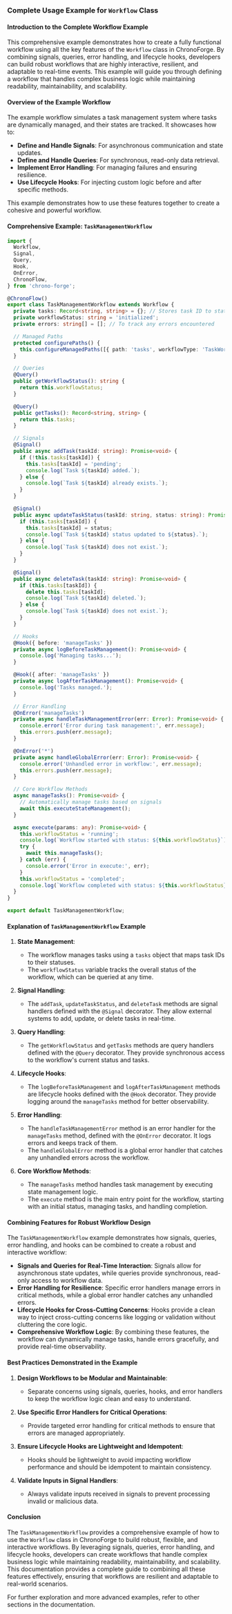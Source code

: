 ### **Complete Usage Example for `Workflow` Class**

#### **Introduction to the Complete Workflow Example**

This comprehensive example demonstrates how to create a fully functional workflow using all the key features of the `Workflow` class in ChronoForge. By combining signals, queries, error handling, and lifecycle hooks, developers can build robust workflows that are highly interactive, resilient, and adaptable to real-time events. This example will guide you through defining a workflow that handles complex business logic while maintaining readability, maintainability, and scalability.

#### **Overview of the Example Workflow**

The example workflow simulates a task management system where tasks are dynamically managed, and their states are tracked. It showcases how to:

- **Define and Handle Signals**: For asynchronous communication and state updates.
- **Define and Handle Queries**: For synchronous, read-only data retrieval.
- **Implement Error Handling**: For managing failures and ensuring resilience.
- **Use Lifecycle Hooks**: For injecting custom logic before and after specific methods.

This example demonstrates how to use these features together to create a cohesive and powerful workflow.

#### **Comprehensive Example: `TaskManagementWorkflow`**

```typescript
import {
  Workflow,
  Signal,
  Query,
  Hook,
  OnError,
  ChronoFlow,
} from 'chrono-forge';

@ChronoFlow()
export class TaskManagementWorkflow extends Workflow {
  private tasks: Record<string, string> = {}; // Stores task ID to status mapping
  private workflowStatus: string = 'initialized';
  private errors: string[] = []; // To track any errors encountered

  // Managed Paths
  protected configurePaths() {
    this.configureManagedPaths([{ path: 'tasks', workflowType: 'TaskWorkflow', idField: 'taskId' }]);
  }

  // Queries
  @Query()
  public getWorkflowStatus(): string {
    return this.workflowStatus;
  }

  @Query()
  public getTasks(): Record<string, string> {
    return this.tasks;
  }

  // Signals
  @Signal()
  public async addTask(taskId: string): Promise<void> {
    if (!this.tasks[taskId]) {
      this.tasks[taskId] = 'pending';
      console.log(`Task ${taskId} added.`);
    } else {
      console.log(`Task ${taskId} already exists.`);
    }
  }

  @Signal()
  public async updateTaskStatus(taskId: string, status: string): Promise<void> {
    if (this.tasks[taskId]) {
      this.tasks[taskId] = status;
      console.log(`Task ${taskId} status updated to ${status}.`);
    } else {
      console.log(`Task ${taskId} does not exist.`);
    }
  }

  @Signal()
  public async deleteTask(taskId: string): Promise<void> {
    if (this.tasks[taskId]) {
      delete this.tasks[taskId];
      console.log(`Task ${taskId} deleted.`);
    } else {
      console.log(`Task ${taskId} does not exist.`);
    }
  }

  // Hooks
  @Hook({ before: 'manageTasks' })
  private async logBeforeTaskManagement(): Promise<void> {
    console.log('Managing tasks...');
  }

  @Hook({ after: 'manageTasks' })
  private async logAfterTaskManagement(): Promise<void> {
    console.log('Tasks managed.');
  }

  // Error Handling
  @OnError('manageTasks')
  private async handleTaskManagementError(err: Error): Promise<void> {
    console.error('Error during task management:', err.message);
    this.errors.push(err.message);
  }

  @OnError('*')
  private async handleGlobalError(err: Error): Promise<void> {
    console.error('Unhandled error in workflow:', err.message);
    this.errors.push(err.message);
  }

  // Core Workflow Methods
  async manageTasks(): Promise<void> {
    // Automatically manage tasks based on signals
    await this.executeStateManagement();
  }

  async execute(params: any): Promise<void> {
    this.workflowStatus = 'running';
    console.log(`Workflow started with status: ${this.workflowStatus}`);
    try {
      await this.manageTasks();
    } catch (err) {
      console.error('Error in execute:', err);
    }
    this.workflowStatus = 'completed';
    console.log(`Workflow completed with status: ${this.workflowStatus}`);
  }
}

export default TaskManagementWorkflow;
```

#### **Explanation of `TaskManagementWorkflow` Example**

1. **State Management**:
   - The workflow manages tasks using a `tasks` object that maps task IDs to their statuses.
   - The `workflowStatus` variable tracks the overall status of the workflow, which can be queried at any time.

2. **Signal Handling**:
   - The `addTask`, `updateTaskStatus`, and `deleteTask` methods are signal handlers defined with the `@Signal` decorator. They allow external systems to add, update, or delete tasks in real-time.

3. **Query Handling**:
   - The `getWorkflowStatus` and `getTasks` methods are query handlers defined with the `@Query` decorator. They provide synchronous access to the workflow's current status and tasks.

4. **Lifecycle Hooks**:
   - The `logBeforeTaskManagement` and `logAfterTaskManagement` methods are lifecycle hooks defined with the `@Hook` decorator. They provide logging around the `manageTasks` method for better observability.

5. **Error Handling**:
   - The `handleTaskManagementError` method is an error handler for the `manageTasks` method, defined with the `@OnError` decorator. It logs errors and keeps track of them.
   - The `handleGlobalError` method is a global error handler that catches any unhandled errors across the workflow.

6. **Core Workflow Methods**:
   - The `manageTasks` method handles task management by executing state management logic.
   - The `execute` method is the main entry point for the workflow, starting with an initial status, managing tasks, and handling completion.

#### **Combining Features for Robust Workflow Design**

The `TaskManagementWorkflow` example demonstrates how signals, queries, error handling, and hooks can be combined to create a robust and interactive workflow:

- **Signals and Queries for Real-Time Interaction**: Signals allow for asynchronous state updates, while queries provide synchronous, read-only access to workflow data.
- **Error Handling for Resilience**: Specific error handlers manage errors in critical methods, while a global error handler catches any unhandled errors.
- **Lifecycle Hooks for Cross-Cutting Concerns**: Hooks provide a clean way to inject cross-cutting concerns like logging or validation without cluttering the core logic.
- **Comprehensive Workflow Logic**: By combining these features, the workflow can dynamically manage tasks, handle errors gracefully, and provide real-time observability.

#### **Best Practices Demonstrated in the Example**

1. **Design Workflows to be Modular and Maintainable**:
   - Separate concerns using signals, queries, hooks, and error handlers to keep the workflow logic clean and easy to understand.

2. **Use Specific Error Handlers for Critical Operations**:
   - Provide targeted error handling for critical methods to ensure that errors are managed appropriately.

3. **Ensure Lifecycle Hooks are Lightweight and Idempotent**:
   - Hooks should be lightweight to avoid impacting workflow performance and should be idempotent to maintain consistency.

4. **Validate Inputs in Signal Handlers**:
   - Always validate inputs received in signals to prevent processing invalid or malicious data.

#### **Conclusion**

The `TaskManagementWorkflow` provides a comprehensive example of how to use the `Workflow` class in ChronoForge to build robust, flexible, and interactive workflows. By leveraging signals, queries, error handling, and lifecycle hooks, developers can create workflows that handle complex business logic while maintaining readability, maintainability, and scalability. This documentation provides a complete guide to combining all these features effectively, ensuring that workflows are resilient and adaptable to real-world scenarios.

For further exploration and more advanced examples, refer to other sections in the documentation.